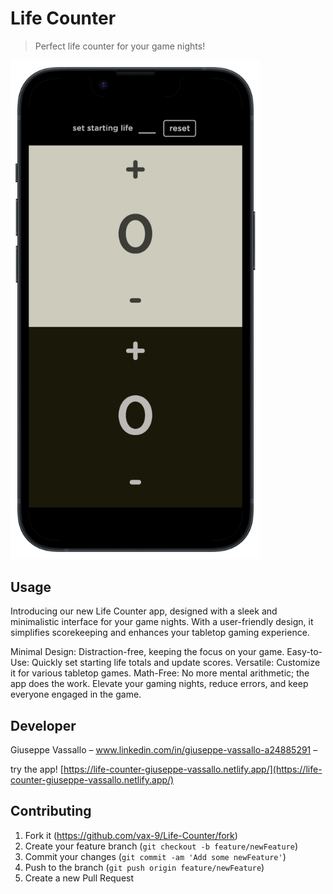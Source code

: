 # Life Counter
> Perfect life counter for your game nights!

<img src="assets/img/screenshot.png" width="400px" >

## Usage

Introducing our new Life Counter app, designed with a sleek and minimalistic interface for your game nights. With a user-friendly design, it simplifies scorekeeping and enhances your tabletop gaming experience.

Minimal Design: Distraction-free, keeping the focus on your game.
Easy-to-Use: Quickly set starting life totals and update scores.
Versatile: Customize it for various tabletop games.
Math-Free: No more mental arithmetic; the app does the work.
Elevate your gaming nights, reduce errors, and keep everyone engaged in the game.

## Developer

Giuseppe Vassallo – www.linkedin.com/in/giuseppe-vassallo-a24885291 –

try the app! [https://life-counter-giuseppe-vassallo.netlify.app/](https://life-counter-giuseppe-vassallo.netlify.app/)

## Contributing

1. Fork it (<https://github.com/vax-9/Life-Counter/fork>)
2. Create your feature branch (`git checkout -b feature/newFeature`)
3. Commit your changes (`git commit -am 'Add some newFeature'`)
4. Push to the branch (`git push origin feature/newFeature`)
5. Create a new Pull Request
